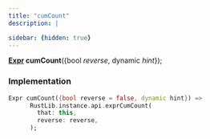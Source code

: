 ```yaml
---
title: "cumCount"
description: |

sidebar: {hidden: true}
---
```

<span class="dart-code"><strong>[Expr] cumCount</strong>({<span class="nobr">bool <i>reverse</i></span>, <span class="nobr">dynamic <i>hint</i></span>});</span>


### Implementation
```dart
Expr cumCount({bool reverse = false, dynamic hint}) =>
      RustLib.instance.api.exprCumCount(
        that: this,
        reverse: reverse,
      );
```

[Expr]: /reference/classes/expr
[dynamic]: #